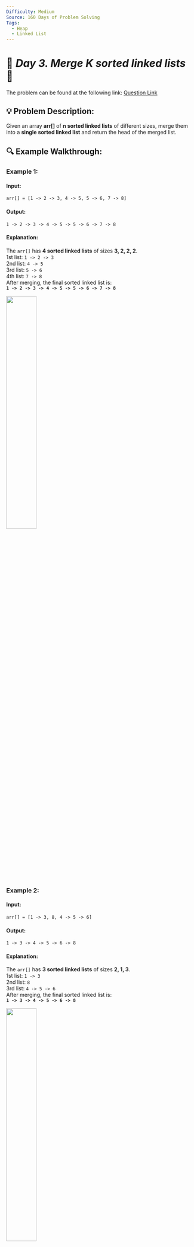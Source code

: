 ```yaml
---
Difficulty: Medium  
Source: 160 Days of Problem Solving  
Tags:
  - Heap
  - Linked List
---
```


# 🚀 _Day 3. Merge K sorted linked lists_ 🧠


The problem can be found at the following link: [Question Link](https://www.geeksforgeeks.org/batch/gfg-160-problems/track/heap-gfg-160/problem/merge-k-sorted-linked-lists)  


## 💡 **Problem Description:**

Given an array **arr[]** of **n sorted linked lists** of different sizes, merge them into a **single sorted linked list** and return the head of the merged list.  

## 🔍 **Example Walkthrough:**

### **Example 1:**  

#### **Input:**  
```plaintext
arr[] = [1 -> 2 -> 3, 4 -> 5, 5 -> 6, 7 -> 8]
```
#### **Output:**  
```plaintext
1 -> 2 -> 3 -> 4 -> 5 -> 5 -> 6 -> 7 -> 8
```
#### **Explanation:**  
The `arr[]` has **4 sorted linked lists** of sizes **3, 2, 2, 2**.  
1st list: `1 -> 2 -> 3`  
2nd list: `4 -> 5`  
3rd list: `5 -> 6`  
4th list: `7 -> 8`  
After merging, the final sorted linked list is:  
**`1 -> 2 -> 3 -> 4 -> 5 -> 5 -> 6 -> 7 -> 8`**  

<img src="https://github.com/user-attachments/assets/f0b570f5-1544-41d6-a8b7-a161381ef9f6" width="40%">



### **Example 2:**  

#### **Input:**  
```plaintext
arr[] = [1 -> 3, 8, 4 -> 5 -> 6]
```
#### **Output:**  
```plaintext
1 -> 3 -> 4 -> 5 -> 6 -> 8
```
#### **Explanation:**  
The `arr[]` has **3 sorted linked lists** of sizes **2, 1, 3**.  
1st list: `1 -> 3`  
2nd list: `8`  
3rd list: `4 -> 5 -> 6`  
After merging, the final sorted linked list is:  
**`1 -> 3 -> 4 -> 5 -> 6 -> 8`**  

<img src="https://github.com/user-attachments/assets/93a5a368-3a86-4b0a-8534-5ecba01596c4" width="40%">



### **Constraints:**  
- $\(1 \leq \text{Total number of nodes} \leq 10^5\)$  
- $\(1 \leq \text{node->data} \leq 10^3\)$  


## 🎯 **My Approach:**

### **Min-Heap (Priority Queue)**
1. **Use a Min-Heap (Priority Queue)** to store the head of each linked list.
2. Extract the **smallest element** from the heap and add it to the merged list.
3. Move the pointer of the extracted node’s list to the next node and **push it back** into the heap.
4. Repeat until all lists are merged.  


### **Algorithm Steps:**  
1. **Push the first node of each linked list** into the min-heap.  
2. **While the heap is not empty**:
   - Extract the **smallest node** from the heap.
   - Add it to the result linked list.
   - If the extracted node has a next node, push it into the heap.  
3. **Return the merged list** starting from the dummy node’s next pointer.  


## 🕒 **Time and Auxiliary Space Complexity** 

- **Expected Time Complexity:** **O(N log K)**, **Each node is pushed & popped from the heap once** → **O(N log K)** (heap operations).  
- **Expected Auxiliary Space Complexity:** **O(K)**, **Heap stores at most K elements at a time** → **O(K) extra space**.  

## 📝 **Solution Code**

## **Code (C++)**  

```cpp
class Solution {
public:
    Node* mergeKLists(vector<Node*>& l) {
        auto c=[](Node* a,Node* b){return a->data>b->data;};
        priority_queue<Node*,vector<Node*>,decltype(c)> pq(c);
        for(auto x:l) if(x) pq.push(x);
        Node d(0),*t=&d;
        while(!pq.empty()){
            t->next=pq.top(); t=pq.top(); pq.pop();
            if(t->next) pq.push(t->next);
        }
        return d.next;
    }
};
```

<details>
  <summary><h2 align="center">⚡ Alternative Approaches</h2></summary>

## **2️⃣ Divide and Conquer (O(N log K) Time, O(1) Space)**
1. Recursively merge lists **pair by pair** until only **one list** remains.
2. Each merge operation takes **O(N)** time.
3. The number of merges is **O(log K)**, giving **O(N log K) total time**.

```cpp
class Solution {
public:
    Node* mergeKLists(vector<Node*>& lists) {
        if (lists.empty()) return nullptr;
        while (lists.size() > 1) {
            vector<Node*> temp;
            for (int i = 0; i < lists.size(); i += 2) 
                temp.push_back(merge(lists[i], i + 1 < lists.size() ? lists[i + 1] : nullptr));
            lists = temp;
        }
        return lists[0];
    }

    Node* merge(Node* a, Node* b) {
        if (!a || !b) return a ? a : b;
        if (a->data > b->data) swap(a, b);
        a->next = merge(a->next, b);
        return a;
    }
};
```

🔹 **Pros:** Efficient and uses constant extra space.  
🔹 **Cons:** More complex implementation.


## **3️⃣ Brute Force (O(N log N) Time, O(N) Space)**
1. Store **all nodes in an array**.
2. **Sort** the array in **O(N log N)**.
3. **Rebuild** the linked list in **O(N)**.

```cpp
class Solution {
public:
    Node* mergeKLists(vector<Node*>& lists) {
        vector<int> v;
        for (auto l : lists) while (l) v.push_back(l->data), l = l->next;
        sort(v.begin(), v.end());
        Node d(0), *t = &d;
        for (int x : v) t->next = new Node(x), t = t->next;
        return d.next;
    }
};
```

🔹 **Pros:** Simple and easy to understand.  
🔹 **Cons:** **Inefficient** (`O(N log N)`) and uses extra memory.


## **📊 Comparison of Approaches**  

| **Approach**            | ⏱️ **Time Complexity** | 🗂️ **Space Complexity** | ⚡ **Method**        | ✅ **Pros**                           | ⚠️ **Cons**                      |
|-------------------------|----------------------|------------------------|----------------|--------------------------------|----------------------------------|
| **Min-Heap (Priority Queue)** | 🟢 `O(N log K)`   | 🟡 `O(K)`             | Heap-based     | Best runtime & simple to implement | Uses extra space |
| **Divide & Conquer**    | 🟢 `O(N log K)`   | 🟢 `O(1)`             | Merge-sort-like | Efficient with **low space usage** | Slightly complex |
| **Brute Force (Sorting)** | 🔴 `O(N log N)`  | 🔴 `O(N)`             | Sorting        | Simple & easy to understand | **Slow for large N** |


## **💡 Best Choice?**  

- ✅ **For best efficiency:** **Min-Heap (`O(N log K)`, `O(K)`)**.  
- ✅ **For lowest space usage:** **Divide & Conquer (`O(N log K)`, `O(1)`)**.  
- ✅ **For simplicity:** **Brute Force (`O(N log N)`, `O(N)`)**.  

</details>


## **Code (Java)**  

```java
class Solution {
    public Node mergeKLists(List<Node> lists) {
        PriorityQueue<Node> pq = new PriorityQueue<>(Comparator.comparingInt(a -> a.data));
        for (Node head : lists) if (head != null) pq.add(head);
        Node dummy = new Node(0), tail = dummy;
        while (!pq.isEmpty()) {
            tail.next = pq.poll();
            tail = tail.next;
            if (tail.next != null) pq.add(tail.next);
        }
        return dummy.next;
    }
}
```


## **Code (Python)**  

```python
import heapq

class Solution:
    def mergeKLists(self, lists):
        heap = [(node.data, i, node) for i, node in enumerate(lists) if node]
        heapq.heapify(heap)
        dummy = tail = Node(0)
        while heap:
            _, i, node = heapq.heappop(heap)
            tail.next, tail = node, node
            if node.next:
                heapq.heappush(heap, (node.next.data, i, node.next))
        return dummy.next
```

## 🎯 **Contribution and Support:**

For discussions, questions, or doubts related to this solution, feel free to connect on LinkedIn: [Any Questions](https://www.linkedin.com/in/het-patel-8b110525a/). Let’s make this learning journey more collaborative!  

⭐ **If you find this helpful, please give this repository a star!** ⭐  

---

<div align="center">
  <h3><b>📍Visitor Count</b></h3>
</div>

<p align="center">
  <img src="https://profile-counter.glitch.me/Hunterdii/count.svg" />
</p>


